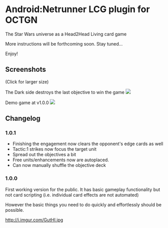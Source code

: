 ﻿Android:Netrunner LCG plugin for OCTGN
=========================
The Star Wars universe as a Head2Head Living card game

More instructions will be forthcoming soon. Stay tuned...

Enjoy!

Screenshots
---------
(Click for larger size)

The Dark side destroys the last objective to win the game
[![](http://i.imgur.com/Ooq0Vl.png)](http://i.imgur.com/Ooq0V.png)

Demo game at v1.0.0
[![](http://i.imgur.com/GutHll.jpg)](http://i.imgur.com/GutHl.jpg)

Changelog
---------

### 1.0.1

* Finishing the engagement now clears the opponent's edge cards as well
* Tactic:1 strikes now focus the target unit
* Spread out the objectives a bit
* Free units/enhancements now are autoplaced.
* Can now manually shuffle the objective deck

### 1.0.0

First working version for the public. It has basic gameplay functionality but not card scripting (i.e. individual card effects are not automated)

However the basic things you need to do quickly and effortlessly should be possible. 

http://i.imgur.com/GutHl.jpg